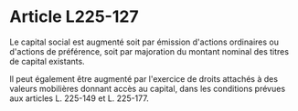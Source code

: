 # Article L225-127

Le capital social est augmenté soit par émission d'actions ordinaires ou d'actions de préférence, soit par majoration du montant nominal des titres de capital existants.

Il peut également être augmenté par l'exercice de droits attachés à des valeurs mobilières donnant accès au capital, dans les conditions prévues aux articles L. 225-149 et L. 225-177.
